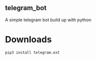 ## telegram_bot
A simple telegram bot build up with python
# Downloads
<code>pip3 install telegram.ext</code>
<br>
